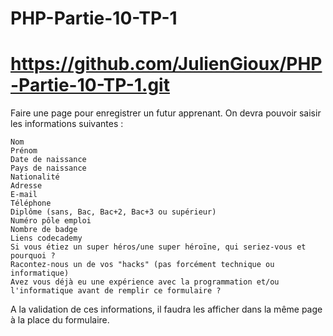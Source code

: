 # PHP-Partie-10-TP-1
# https://github.com/JulienGioux/PHP-Partie-10-TP-1.git

Faire une page pour enregistrer un futur apprenant. On devra pouvoir saisir les informations suivantes :  

    Nom
    Prénom
    Date de naissance
    Pays de naissance
    Nationalité
    Adresse
    E-mail
    Téléphone
    Diplôme (sans, Bac, Bac+2, Bac+3 ou supérieur)
    Numéro pôle emploi
    Nombre de badge
    Liens codecademy
    Si vous étiez un super héros/une super héroïne, qui seriez-vous et pourquoi ?
    Racontez-nous un de vos "hacks" (pas forcément technique ou informatique)
    Avez vous déjà eu une expérience avec la programmation et/ou l'informatique avant de remplir ce formulaire ?


A la validation de ces informations, il faudra les afficher dans la même page à la place du formulaire.